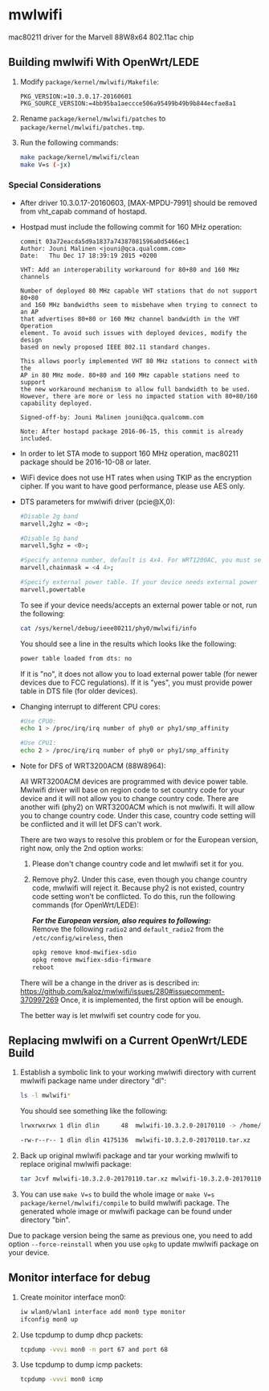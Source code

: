 # mwlwifi
mac80211 driver for the Marvell 88W8x64 802.11ac chip

## Building mwlwifi With OpenWrt/LEDE
1. Modify `package/kernel/mwlwifi/Makefile`:
    ```
    PKG_VERSION:=10.3.0.17-20160601
    PKG_SOURCE_VERSION:=4bb95ba1aeccce506a95499b49b9b844ecfae8a1
    ```

2. Rename `package/kernel/mwlwifi/patches` to `package/kernel/mwlwifi/patches.tmp`.
3. Run the following commands:
    ```sh
    make package/kernel/mwlwifi/clean
    make V=s (-jx)
    ```

### Special Considerations
* After driver 10.3.0.17-20160603, [MAX-MPDU-7991] should be removed from vht_capab command of hostapd.

* Hostpad must include the following commit for 160 MHz operation:
    ```
    commit 03a72eacda5d9a1837a74387081596a0d5466ec1
    Author: Jouni Malinen <jouni@qca.qualcomm.com>
    Date:   Thu Dec 17 18:39:19 2015 +0200
    
    VHT: Add an interoperability workaround for 80+80 and 160 MHz channels

    Number of deployed 80 MHz capable VHT stations that do not support 80+80
    and 160 MHz bandwidths seem to misbehave when trying to connect to an AP
    that advertises 80+80 or 160 MHz channel bandwidth in the VHT Operation
    element. To avoid such issues with deployed devices, modify the design
    based on newly proposed IEEE 802.11 standard changes.

    This allows poorly implemented VHT 80 MHz stations to connect with the
    AP in 80 MHz mode. 80+80 and 160 MHz capable stations need to support
    the new workaround mechanism to allow full bandwidth to be used.
    However, there are more or less no impacted station with 80+80/160
    capability deployed.

    Signed-off-by: Jouni Malinen jouni@qca.qualcomm.com

    Note: After hostapd package 2016-06-15, this commit is already included.
    ```

* In order to let STA mode to support 160 MHz operation, mac80211 package should be 2016-10-08 or later.

* WiFi device does not use HT rates when using TKIP as the encryption cipher. If you want to have good performance, please use AES only.

* DTS parameters for mwlwifi driver (pcie@X,0):
    ```sh
    #Disable 2g band
    marvell,2ghz = <0>;

    #Disable 5g band
    marvell,5ghz = <0>;
    
    #Specify antenna number, default is 4x4. For WRT1200AC, you must set these values to 2x2.
    marvell,chainmask = <4 4>;
    
    #Specify external power table. If your device needs external power table, you must provide the power table via this parameter, otherwise the Tx power will be pretty low.
    marvell,powertable
    ```

    To see if your device needs/accepts an external power table or not, run the following:
    ```sh
    cat /sys/kernel/debug/ieee80211/phy0/mwlwifi/info
    ```
    
    You should see a line in the results which looks like the following:
    ```sh
    power table loaded from dts: no
    ```

    If it is "no", it does not allow you to load external power table (for newer devices due to FCC regulations). If it is "yes", you must provide power table in DTS file (for older devices).

* Changing interrupt to different CPU cores:
    ```sh
    #Use CPU0:
    echo 1 > /proc/irq/irq number of phy0 or phy1/smp_affinity

    #Use CPU1:
    echo 2 > /proc/irq/irq number of phy0 or phy1/smp_affinity
    ```

* Note for DFS of WRT3200ACM (88W8964):

    All WRT3200ACM devices are programmed with device power table. Mwlwifi driver will base on region code to set country code for your device and it will not allow you to change country code. There are another wifi (phy2) on WRT3200ACM which is not mwlwifi. It will allow you to change country code. Under this case, country code setting will be conflicted and it will let DFS can't work.

    There are two ways to resolve this problem or for the European version, right now, only the 2nd option works:
    
    1. Please don't change country code and let mwlwifi set it for you.   
    2. Remove phy2. Under this case, even though you change country code, mwlwifi will reject it. Because phy2 is not existed, country code setting won't be conflicted. To do this, run the following commands (for OpenWrt/LEDE):
    
        ***For the European version, also requires to following:***  
        Remove the following ```radio2``` and ```default_radio2``` from the ```/etc/config/wireless```, then 
    
        ```sh
        opkg remove kmod-mwifiex-sdio
        opkg remove mwifiex-sdio-firmware
        reboot
        ```

    There will be a change in the driver as is described in:
    https://github.com/kaloz/mwlwifi/issues/280#issuecomment-370997269 
    Once, it is implemented, the first option will be enough.

    The better way is let mwlwifi set country code for you.

## Replacing mwlwifi on a Current OpenWrt/LEDE Build

1. Establish a symbolic link to your working mwlwifi directory with current mwlwifi package name under directory "dl":
    ```sh
    ls -l mwlwifi*
    ```

    You should see something like the following:
    ```sh
    lrwxrwxrwx 1 dlin dlin      48  mwlwifi-10.3.2.0-20170110 -> /home/dlin/home2/projects/github/mwlwifi

    -rw-r--r-- 1 dlin dlin 4175136  mwlwifi-10.3.2.0-20170110.tar.xz
    ```

2. Back up original mwlwifi package and tar your working mwlwifi to replace original mwlwifi package:

    ```sh
    tar Jcvf mwlwifi-10.3.2.0-20170110.tar.xz mwlwifi-10.3.2.0-20170110/.
    ```

3. You can use `make V=s` to build the whole image or `make V=s package/kernel/mwlwifi/compile` to build mwlwifi package. The generated whole image or mwlwifi package can be found under directory "bin".

Due to package version being the same as previous one, you need to add option `--force-reinstall` when you use `opkg` to update mwlwifi package on your device.

## Monitor interface for debug

1. Create moinitor interface mon0:
    ```sh
    iw wlan0/wlan1 interface add mon0 type monitor
    ifconfig mon0 up
    ```

2. Use tcpdump to dump dhcp packets:
    ```sh
    tcpdump -vvvi mon0 -n port 67 and port 68
    ```

3. Use tcpdump to dump icmp packets:
    ```sh
    tcpdump -vvvi mon0 icmp
    ```
